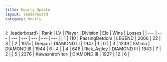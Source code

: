 ```yaml
---
title: Hourly Update
layout: leaderboard
category: hourly
---
```


{: .leaderboard}
| Rank | LV | Player | Division | Elo | Wins | Losses |
| --- | --- | --- | --- | --- | --- | --- |
| <span data-change="0">1</span> | 110 | <span title="ID: 454837">PassingDetdom</span> | LEGEND | <span data-change="0">2006</span> | <span data-change="0">22</span> | <span data-change="0">3</span> |
| <span data-change="-">2</span> | 1075 | <span title="ID: 337810">Dregun</span> | DIAMOND III | <span data-change="-">1947</span> | <span data-change="-">1</span> | <span data-change="-">0</span> |
| <span data-change="-1">3</span> | 1239 | <span title="ID: 353063">Sktima</span> | DIAMOND III | <span data-change="0">1944</span> | <span data-change="0">6</span> | <span data-change="0">4</span> |
| <span data-change="-1">4</span> | 646 | <span title="ID: 466583">Rick_Astley</span> | DIAMOND III | <span data-change="0">1943</span> | <span data-change="0">7</span> | <span data-change="0">2</span> |
| <span data-change="-1">5</span> | 2376 | <span title="ID: 164871">KawashiroNitori</span> | DIAMOND III | <span data-change="25">1927</span> | <span data-change="3">12</span> | <span data-change="0">6</span> |
